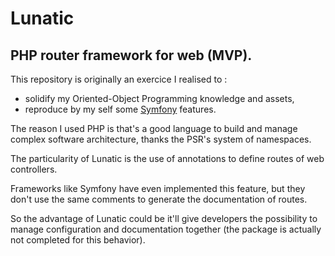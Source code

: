 # Lunatic
## PHP router framework for web (MVP).

This repository is originally an exercice I realised to :
* solidify my Oriented-Object Programming knowledge and assets,
* reproduce by my self some [Symfony](https://symfony.com) features.

The reason I used PHP is that's a good language to build and manage complex software architecture, thanks the PSR's system of namespaces.

The particularity of Lunatic is the use of annotations to define routes of web controllers.

Frameworks like Symfony have even implemented this feature, but they don't use the same comments to generate the documentation of routes.

So the advantage of Lunatic could be it'll give developers the possibility to manage configuration and documentation together (the package is actually not completed for this behavior).
